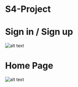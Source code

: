 
# S4-Project
 

# Sign in / Sign up
![alt text](WebContent/img/pict1.PNG)

# Home Page

![alt text](WebContent/img/pict3.PNG)
